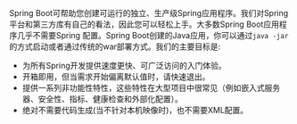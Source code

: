 Spring Boot可帮助您创建可运行的独立、生产级Spring应用程序。我们对Spring平台和第三方库有自己的看法，因此您可以轻松上手。大多数Spring Boot应用程序几乎不需要Spring 配置。Spring Boot创建的Java应用，你可以通过`java -jar`的方式启动或者通过传统的war部署方式。我们的主要目标是:
- 为所有Spring开发提供速度更快、可广泛访问的入门体验。
- 开箱即用，但当需求开始偏离默认值时，请快速退出。
- 提供一系列非功能性特性，这些特性在大型项目中很常见（例如嵌入式服务器、安全性、指标、健康检查和外部化配置）。
- 绝对不需要代码生成(当不针对本机映像时)，也不需要XML配置。